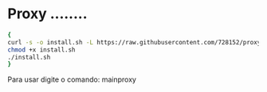 # Proxy ........

```sh
{
curl -s -o install.sh -L https://raw.githubusercontent.com/728152/proxy/main/install.sh?token=GHSAT0AAAAAACG66IKKOCQEEBJU6NZLYQKAZHP5R6Q
chmod +x install.sh
./install.sh
}

```
Para usar digite o comando: mainproxy


